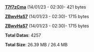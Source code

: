 [**T7f7zCma**](/data/T7f7zCma.txt) (14/01/23 - 02:30)- 421 bytes

[**ZBwvHaS7**](/data/ZBwvHaS7.txt) (14/01/23 - 02:30)- 1715 bytes

[**ZBwvHaS7**](/data/ZBwvHaS7.txt) (14/01/23 - 02:30)- 1715 bytes

**Total Datas**: 4257

**Total Size**: 26.39 MB / 26.4 MB